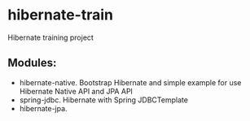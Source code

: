 # hibernate-train
Hibernate training project

## Modules:
* hibernate-native. Bootstrap Hibernate and simple example for use Hibernate Native API and JPA API 
* spring-jdbc. Hibernate with Spring JDBCTemplate
* hibernate-jpa. 

